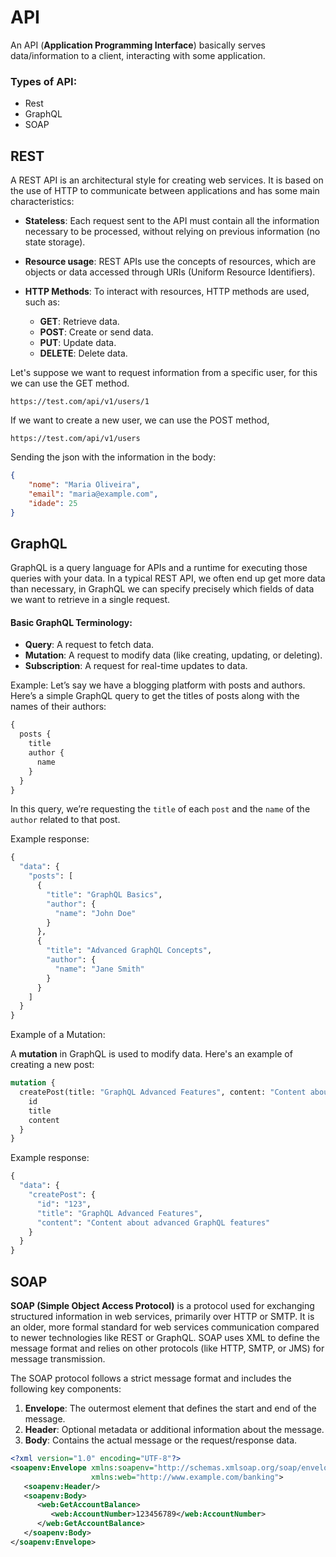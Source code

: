 # API 

An API (**Application Programming Interface**) basically serves data/information to a client, interacting with some application.

### Types of API:

* Rest
* GraphQL
* SOAP

## REST

A REST API is an architectural style for creating web services. It is based on the use of HTTP to communicate between applications and has some main characteristics:

- **Stateless**: Each request sent to the API must contain all the information necessary to be processed, without relying on previous information (no state storage).

- **Resource usage**: REST APIs use the concepts of resources, which are objects or data accessed through URIs (Uniform Resource Identifiers).

- **HTTP Methods**: To interact with resources, HTTP methods are used, such as:
    - **GET**: Retrieve data.
    - **POST**: Create or send data.
    - **PUT**: Update data.
    - **DELETE**: Delete data.

Let's suppose we want to request information from a specific user, for this we can use the GET method.

```
https://test.com/api/v1/users/1
```

If we want to create a new user, we can use the POST method,

```
https://test.com/api/v1/users
```

Sending the json with the information in the body:
 
```json
{ 
	"nome": "Maria Oliveira", 
	"email": "maria@example.com", 
	"idade": 25 
}
```

## GraphQL

GraphQL is a query language for APIs and a runtime for executing those queries with your data. In a typical REST API, we often end up get more data than necessary, in GraphQL we can specify precisely which fields of data we want to retrieve in a single request.
#### Basic GraphQL Terminology:

- **Query**: A request to fetch data.
- **Mutation**: A request to modify data (like creating, updating, or deleting).
- **Subscription**: A request for real-time updates to data.

Example: Let’s say we have a blogging platform with posts and authors. Here’s a simple GraphQL query to get the titles of posts along with the names of their authors:

```graphql
{
  posts {
    title
    author {
      name
    }
  }
}
```

In this query, we’re requesting the `title` of each `post` and the `name` of the `author` related to that post.

Example response:

```graphql
{
  "data": {
    "posts": [
      {
        "title": "GraphQL Basics",
        "author": {
          "name": "John Doe"
        }
      },
      {
        "title": "Advanced GraphQL Concepts",
        "author": {
          "name": "Jane Smith"
        }
      }
    ]
  }
}
```

Example of a Mutation:

A **mutation** in GraphQL is used to modify data. Here's an example of creating a new post:

```graphql
mutation {
  createPost(title: "GraphQL Advanced Features", content: "Content about advanced GraphQL features") {
    id
    title
    content
  }
}
```


Example response:

```graphql
{
  "data": {
    "createPost": {
      "id": "123",
      "title": "GraphQL Advanced Features",
      "content": "Content about advanced GraphQL features"
    }
  }
}
```

## SOAP

**SOAP (Simple Object Access Protocol)** is a protocol used for exchanging structured information in web services, primarily over HTTP or SMTP. It is an older, more formal standard for web services communication compared to newer technologies like REST or GraphQL. SOAP uses XML to define the message format and relies on other protocols (like HTTP, SMTP, or JMS) for message transmission.

The SOAP protocol follows a strict message format and includes the following key components:

1. **Envelope**: The outermost element that defines the start and end of the message.
2. **Header**: Optional metadata or additional information about the message.
3. **Body**: Contains the actual message or the request/response data.

```xml
<?xml version="1.0" encoding="UTF-8"?>
<soapenv:Envelope xmlns:soapenv="http://schemas.xmlsoap.org/soap/envelope/" 
                  xmlns:web="http://www.example.com/banking">
   <soapenv:Header/>
   <soapenv:Body>
      <web:GetAccountBalance>
         <web:AccountNumber>123456789</web:AccountNumber>
      </web:GetAccountBalance>
   </soapenv:Body>
</soapenv:Envelope>
```